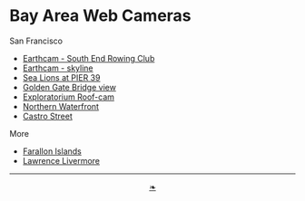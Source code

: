 # Bay Area Web Cameras


San Francisco

* [Earthcam - South End Rowing Club]( https://www.earthcam.com/usa/california/sanfrancisco/?cam=rowingclub )
* [Earthcam - skyline]( https://www.earthcam.com/usa/california/sanfrancisco/?cam=sanfranciscoskyline )
* [Sea Lions at PIER 39]( https://www.pier39.com/sealions/ )
* [Golden Gate Bridge view]( https://www.parksconservancy.org/parks/park-web-cams )
* [Exploratorium Roof-cam]( https://www.exploratorium.edu/environmental-field-station )
* [Northern Waterfront]( https://www.earthcam.com/usa/california/sanfrancisco/?cam=rowingclub ) 
* [Castro Street]( https://www.webcamtaxi.com/en/usa/california/castro-street-cam-1.html )

More

* [Farallon Islands]( https://www.webcamtaxi.com/en/usa/california/san-francisco-farallon-islands.html )
* [Lawrence Livermore]( http://static.lawrencehallofscience.org/scienceview/scienceview.berkeley.edu/html/view/index.php )

***

<center title="hello!" ><a href=javascript:window.scrollTo(0,0); class=aDingbat > ❧ </a></center>
